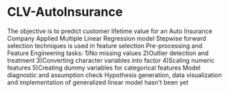 # CLV-AutoInsurance
The objective is to predict customer lifetime value  for an Auto Insurance Company
Applied Multiple Linear Regression model
Stepwise forward selection techniques is used in feature selection
Pre-processing and Feature Engineering tasks: 1)No missing values 2)Outlier detection and treatment 3)Converting character variables into factor 4)Scaling numeric features 5)Creating dummy variables for categorical features
Model diagnostic and assumption check
Hypothesis generation, data visualization and implementation of generalized linear model hasn't been yet

